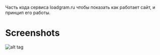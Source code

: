 Часть кода сервиса loadgram.ru чтобы показать как работает сайт, и принцип его работы.

# Screenshots

![alt tag](https://sidenevkirill.github.io/Sidenevkirill.github.io/img/%D0%A1%D0%BA%D1%80%D0%B8%D0%BD%D1%88%D0%BE%D1%82%202018-05-18%2020_27_54.png)
